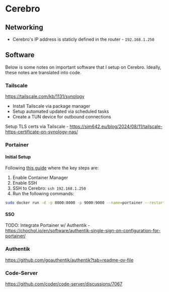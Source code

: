 # Cerebro

## Networking

- Cerebro's IP address is staticly defined in the router - `192.168.1.250`

## Software

Below is some notes on important software that I setup on Cerebro.
Ideally, these notes are translated into code.

### Tailscale

https://tailscale.com/kb/1131/synology

- Install Tailscale via package manager
- Setup automated updated via scheduled tasks
- Create a TUN device for outbound connections

Setup TLS certs via Tailscale - https://sim642.eu/blog/2024/08/11/tailscale-https-certificate-on-synology-nas/

### Portainer

#### Initial Setup

Following [this guide](https://www.technorabilia.com/portainer-as-alternative-to-synology-docker-gui/) where the key steps are:

1. Enable Container Manager
2. Enable SSH
3. SSH to Cerebro: `ssh 192.168.1.250`
4. Run the following commands:

```bash
sudo docker run -d -p 8000:8000 -p 9000:9000 --name=portainer --restart=always -v /var/run/docker.sock:/var/run/docker.sock -v /volume1/docker/portainer:/data portainer/portainer-ce:latest
```

#### SSO

TODO: Integrate Portainer w/ Authentik - https://chochol.io/en/software/authentik-single-sign-on-configuration-for-portainer/

### Authentik

https://github.com/goauthentik/authentik?tab=readme-ov-file

### Code-Server

https://github.com/coder/code-server/discussions/7067